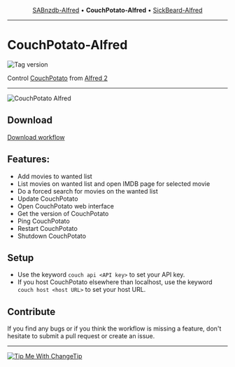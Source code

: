 <p align="center">
<a href="https://github.com/Fogh/SABnzbd-Alfred">SABnzdb-Alfred</a> &bull; 
<b>CouchPotato-Alfred</b> &bull; 
<a href="https://github.com/Fogh/Sickbeard-Alfred">SickBeard-Alfred</a>
</p>

-------

CouchPotato-Alfred
==================
![Tag version](http://img.shields.io/github/tag/Fogh/CouchPotato-Alfred.svg?style=flat)

Control [CouchPotato](https://couchpota.to/) from [Alfred 2](http://www.alfredapp.com/)

------

![CouchPotato Alfred](http://cl.ly/O2xp/Screen%20Shot%202013-04-04%20at%2020.02.13.png "Add movies to CouchPotato")

## Download

[Download workflow](https://github.com/Fogh/CouchPotato-Alfred/raw/master/CouchPotato.alfredworkflow)

## Features: 

* Add movies to wanted list
* List movies on wanted list and open IMDB page for selected movie
* Do a forced search for movies on the wanted list
* Update CouchPotato
* Open CouchPotato web interface
* Get the version of CouchPotato
* Ping CouchPotato
* Restart CouchPotato
* Shutdown CouchPotato

## Setup

* Use the keyword `couch api <API key>` to set your API key.
* If you host CouchPotato elsewhere than localhost, use the keyword `couch host <host URL>` to set your host URL.

## Contribute

If you find any bugs or if you think the workflow is missing a feature, don't hesitate to submit a pull request or create an issue.

---
<a href="http://Fogh.tip.me">
  <img
    alt="Tip Me With ChangeTip"
    src="https://cdn.changetip.com/img/logos/tipme_square.png?1"/>
</a>
